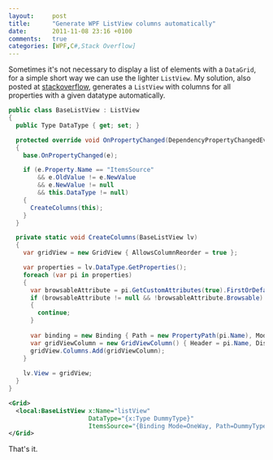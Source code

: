 ```yaml
---
layout:     post
title:      "Generate WPF ListView columns automatically"
date:       2011-11-08 23:16 +0100
comments:   true
categories: [WPF,C#,Stack Overflow]
---
```


Sometimes it's not necessary to display a list of elements with a `DataGrid`, for a simple short way we can use the lighter `ListView`.
My solution, also posted at [stackoverflow](http://stackoverflow.com/a/8050721/920384), generates a `ListView` with columns for all properties with a given datatype automatically.

```csharp
public class BaseListView : ListView
{
  public Type DataType { get; set; }

  protected override void OnPropertyChanged(DependencyPropertyChangedEventArgs e)
  {
    base.OnPropertyChanged(e);

    if (e.Property.Name == "ItemsSource"
        && e.OldValue != e.NewValue
        && e.NewValue != null
        && this.DataType != null)
    {
      CreateColumns(this);
    }
  }

  private static void CreateColumns(BaseListView lv)
  {
    var gridView = new GridView { AllowsColumnReorder = true };

    var properties = lv.DataType.GetProperties();
    foreach (var pi in properties)
    {
      var browsableAttribute = pi.GetCustomAttributes(true).FirstOrDefault(a => a is BrowsableAttribute) as BrowsableAttribute;
      if (browsableAttribute != null && !browsableAttribute.Browsable)
      {
        continue;
      }
      
      var binding = new Binding { Path = new PropertyPath(pi.Name), Mode = BindingMode.OneWay };
      var gridViewColumn = new GridViewColumn() { Header = pi.Name, DisplayMemberBinding = binding };
      gridView.Columns.Add(gridViewColumn);
    }
    
    lv.View = gridView;
  }
}
```

```xml
<Grid>
  <local:BaseListView x:Name="listView"
                      DataType="{x:Type DummyType}"
                      ItemsSource="{Binding Mode=OneWay, Path=DummyTypeList}" />
</Grid>
```

That's it.
